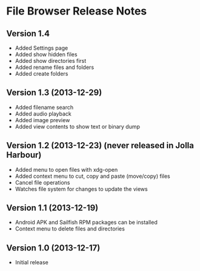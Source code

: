 
# File Browser Release Notes

## Version 1.4

 * Added Settings page
 * Added show hidden files
 * Added show directories first
 * Added rename files and folders
 * Added create folders

## Version 1.3 (2013-12-29)

 * Added filename search
 * Added audio playback
 * Added image preview
 * Added view contents to show text or binary dump

## Version 1.2 (2013-12-23) (never released in Jolla Harbour)

 * Added menu to open files with xdg-open
 * Added context menu to cut, copy and paste (move/copy) files
 * Cancel file operations
 * Watches file system for changes to update the views

## Version 1.1 (2013-12-19)

 * Android APK and Sailfish RPM packages can be installed
 * Context menu to delete files and directories

## Version 1.0 (2013-12-17)

 * Initial release

